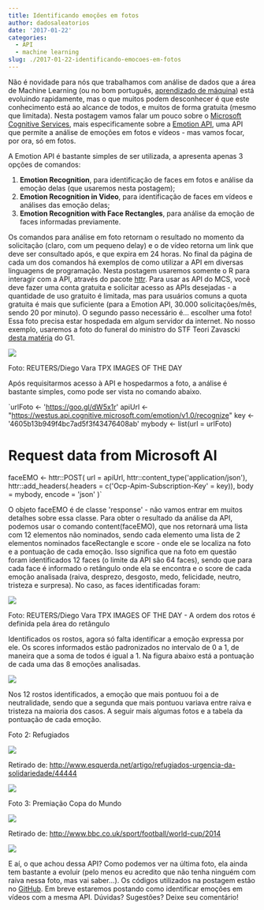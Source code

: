 ```yaml
---
title: Identificando emoções em fotos
author: dadosaleatorios
date: '2017-01-22'
categories:
  - API
  - machine learning
slug: ./2017-01-22-identificando-emocoes-em-fotos
---
```


Não é novidade para nós que trabalhamos com análise de dados que a área de Machine Learning (ou no bom português, [aprendizado de máquina](https://pt.wikipedia.org/wiki/Aprendizado_de_m%C3%A1quina)) está evoluindo rapidamente, mas o que muitos podem desconhecer é que este conhecimento está ao alcance de todos, e muitos de forma gratuita (mesmo que limitada). Nesta postagem vamos falar um pouco sobre o [Microsoft Cognitive Services](https://www.microsoft.com/cognitive-services/en-us/), mais especificamente sobre a [Emotion API](https://www.microsoft.com/cognitive-services/en-us/emotion-api), uma API que permite a análise de emoções em fotos e vídeos - mas vamos focar, por ora, só em fotos.

A Emotion API é bastante simples de ser utilizada, a apresenta apenas 3 opções de comandos:

  1. **Emotion Recognition**, para identificação de faces em fotos e análise da emoção delas (que usaremos nesta postagem);
  2. **Emotion Recognition in Video**, para identificação de faces em vídeos e análises das emoção delas;
  3. **Emotion Recognition with Face Rectangles**, para análise da emoção de faces informadas previamente.

Os comandos para análise em foto retornam o resultado no momento da solicitação (claro, com um pequeno delay) e o de vídeo retorna um link que deve ser consultado após, e que expira em 24 horas. No final da página de cada um dos comandos há exemplos de como utilizar a API em diversas linguagens de programação. Nesta postagem usaremos somente o R para interagir com a API, através do pacote [httr](https://cran.r-project.org/web/packages/httr/index.html). Para usar as API do MCS, você deve fazer uma conta gratuita e solicitar acesso as APIs desejadas - a quantidade de uso gratuito é limitada, mas para usuários comuns a quota gratuita é mais que suficiente (para a Emotion API, 30.000 solicitações/mês, sendo 20 por minuto). O segundo passo necessário é... escolher uma foto! Essa foto precisa estar hospedada em algum servidor da internet. No nosso exemplo, usaremos a foto do funeral do ministro do STF Teori Zavascki [desta matéria](http://g1.globo.com/politica/noticia/so-depois-que-houver-a-indicacao-do-relator-diz-temer-sobre-nomear-substituto-de-teori.ghtml) do G1.

[![](http://s2.glbimg.com/bfEzi3PTA6GeUEYL3tjBaPJTdp4=/0x0:3500x2141/1000x0/smart/filters:strip_icc()/s.glbimg.com/jo/g1/f/original/2017/01/21/2017-01-21t160532z_228373221_rc1fe25a9a60_rtrmadp_3_brazil-crash.jpg)](http://s2.glbimg.com/bfEzi3PTA6GeUEYL3tjBaPJTdp4=/0x0:3500x2141/1000x0/smart/filters:strip_icc()/s.glbimg.com/jo/g1/f/original/2017/01/21/2017-01-21t160532z_228373221_rc1fe25a9a60_rtrmadp_3_brazil-crash.jpg)

Foto: REUTERS/Diego Vara TPX IMAGES OF THE DAY

Após requisitarmos acesso à API e hospedarmos a foto, a análise é bastante simples, como pode ser vista no comando abaixo.

`urlFoto <- 'https://goo.gl/dW5x1r'
apiUrl <- "https://westus.api.cognitive.microsoft.com/emotion/v1.0/recognize"
key <- '4605b13b949f4bc7ad5f3f43476408ab'
mybody <- list(url = urlFoto)
# Request data from Microsoft AI
faceEMO <- httr::POST(
  url = apiUrl,
  httr::content_type('application/json'),
  httr::add_headers(.headers = c('Ocp-Apim-Subscription-Key' = key)),
  body = mybody,
  encode = 'json'
)`

O objeto faceEMO é de classe 'response' - não vamos entrar em muitos detalhes sobre essa classe. Para obter o resultado da análise da API, podemos usar o comando content(faceEMO), que nos retornará uma lista com 12 elementos não nominados, sendo cada elemento uma lista de 2 elementos nominados faceRectangle e score - onde ele se localiza na foto e a pontuação de cada emoção. Isso significa que na foto em questão foram identificados 12 faces (o limite da API são 64 faces), sendo que para cada face é informado o retângulo onde ela se encontra e o score de cada emoção analisada (raiva, desprezo, desgosto, medo, felicidade, neutro, tristeza e surpresa). No caso, as faces identificadas foram:

![](https://dadosaleatorios.files.wordpress.com/2017/01/c49f3-foto2btemer2b-2bidentificado.jpg)

Foto: REUTERS/Diego Vara TPX IMAGES OF THE DAY - A ordem dos rotos é definida pela área do retângulo

Identificados os rostos, agora só falta identificar a emoção expressa por ele. Os scores informados estão padronizados no intervalo de 0 a 1, de maneira que a soma de todos é igual a 1. Na figura abaixo está a pontuação de cada uma das 8 emoções analisadas.

![](https://dadosaleatorios.files.wordpress.com/2017/01/54496-emocoes.png)

Nos 12 rostos identificados, a emoção que mais pontuou foi a de neutralidade, sendo que a segunda que mais pontuou variava entre raiva e tristeza na maioria dos casos. A seguir mais algumas fotos e a tabela da pontuação de cada emoção.

Foto 2: Refugiados

![](https://dadosaleatorios.files.wordpress.com/2017/01/d3300-refugiados2b-2bidentificado.jpg)

Retirado de: http://www.esquerda.net/artigo/refugiados-urgencia-da-solidariedade/44444

![](https://dadosaleatorios.files.wordpress.com/2017/01/4d817-emocoes_2.png)

Foto 3: Premiação Copa do Mundo

![](https://dadosaleatorios.files.wordpress.com/2017/01/5b260-copa2b-2bidentificado.jpg)

Retirado de: http://www.bbc.co.uk/sport/football/world-cup/2014

![](https://dadosaleatorios.files.wordpress.com/2017/01/fe177-emocoes_3.png)

E aí, o que achou dessa API? Como podemos ver na última foto, ela ainda tem bastante a evoluir (pelo menos eu acredito que não tenha ninguém com raiva nessa foto, mas vai saber...). Os códigos utilizados na postagem estão no [GitHub](https://github.com/rcoster/blog/blob/master/Identificando%20emo%C3%A7%C3%B5es%20em%20fotos). Em breve estaremos postando como identificar emoções em vídeos com a mesma API. Dúvidas? Sugestões? Deixe seu comentário!
